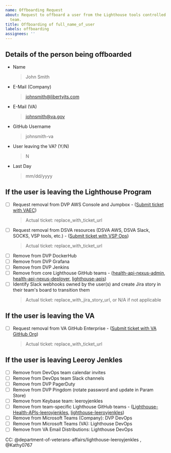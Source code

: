 ```yaml
---
name: Offboarding Request
about: Request to offboard a user from the Lighthouse tools controlled by the DevOps
  team.
title: Offboarding of full_name_of_user
labels: offboarding
assignees: ''
---
```


<!--
Note: This ticket is to request assistance to offboard a user from the Lighthouse tools controlled by the DevOps team. This does NOT constitute full offboarding of a user from the Lighthouse program or VA. For General Offboarding guidance, visit https://community.max.gov/display/VAExternal/General+Offboarding .
-->

## Details of the person being offboarded

- Name
  > John Smith
- E-Mail (Company)
  > johnsmith@libertyits.com
- E-Mail (VA)
  > johnsmith@va.gov
- GitHub Username
  > johnsmith-va
- User leaving the VA? (Y/N)
  > N
- Last Day
  > mm/dd/yyyy

<!--

DO NOT MODIFY BELOW THIS LINE. THESE CHECKBOXES ARE FOR THE PERSON WORKING THE TICKET, NOT THE SUBMITTER.

-->

## If the user is leaving the Lighthouse Program

- [ ] Request removal from DVP AWS Console and Jumpbox - ([Submit ticket with VAEC](https://wfm.vaec.va.gov/servicedesk/customer/portals))
  > Actual ticket: replace_with_ticket_url
- [ ] Request removal from DSVA resources (DSVA AWS, DSVA Slack, SOCKS, VSP tools, etc.) - ([Submit ticket with VSP Ops](https://github.com/department-of-veterans-affairs/va.gov-team/issues/new/choose))
  > Actual ticket: replace_with_ticket_url
- [ ] Remove from DVP DockerHub
- [ ] Remove from DVP Grafana
- [ ] Remove from DVP Jenkins
- [ ] Remove from core Lighthouse GitHub teams - ([health-api-nexus-admin](https://github.com/orgs/department-of-veterans-affairs/teams/health-api-nexus-admin), [health-api-nexus-deployer](https://github.com/orgs/department-of-veterans-affairs/teams/health-api-nexus-deployer), [lighthouse-apis](https://github.com/orgs/department-of-veterans-affairs/teams/lighthouse-apis))
- [ ] Identify Slack webhooks owned by the user(s) and create Jira story in their team's board to transition them
  > Actual ticket: replace_with_jira_story_url, or N/A if not applicable

## If the user is leaving the VA

- [ ] Request removal from VA GitHub Enterprise - ([Submit ticket with VA GitHub Org](https://github.com/department-of-veterans-affairs/github-user-requests/issues/new/choose))
  > Actual ticket: replace_with_ticket_url

## If the user is leaving Leeroy Jenkles

- [ ] Remove from DevOps team calendar invites
- [ ] Remove from DevOps team Slack channels
- [ ] Remove from DVP PagerDuty
- [ ] Remove from DVP Pingdom (rotate password and update in Param Store)
- [ ] Remove from Keybase team: leeroyjenkles
- [ ] Remove from team-specific Lighthouse GitHub teams - ([Lighthouse-Health-APIs-leeroyjenkles](https://github.com/orgs/department-of-veterans-affairs/teams/Lighthouse-Health-APIs-leeroyjenkles), [lighthouse-leeroyjenkles](https://github.com/orgs/department-of-veterans-affairs/teams/lighthouse-leeroyjenkles))
- [ ] Remove from Microsoft Teams (Company): DVP DevOps
- [ ] Remove from Microsoft Teams (VA): Lighthouse DevOps
- [ ] Remove from VA Email Distributions: Lighthouse DevOps

CC: @department-of-veterans-affairs/lighthouse-leeroyjenkles , @Kathy0767
